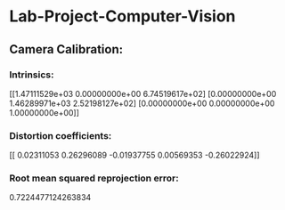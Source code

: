 # Lab-Project-Computer-Vision
## Camera Calibration:
### Intrinsics:
 [[1.47111529e+03 0.00000000e+00 6.74519617e+02]
 [0.00000000e+00 1.46289971e+03 2.52198127e+02]
 [0.00000000e+00 0.00000000e+00 1.00000000e+00]]
### Distortion coefficients:
 [[ 0.02311053  0.26296089 -0.01937755  0.00569353 -0.26022924]]
### Root mean squared reprojection error:
 0.7224477124263834